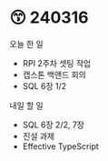 # 😙 240316

오늘 한 일

* RPI 2주차 셋팅 작업
* 캡스톤 백앤드 회의
* SQL 6장 1/2

내일 할 일

* SQL 6장 2/2, 7장
* 진설 과제
* Effective TypeScript
